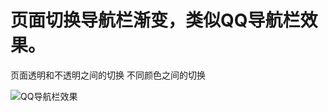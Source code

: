 # 页面切换导航栏渐变，类似QQ导航栏效果。
页面透明和不透明之间的切换 不同颜色之间的切换

![QQ导航栏效果](http://ojv3cz63y.bkt.clouddn.com/QQ导航栏效果.gif)
